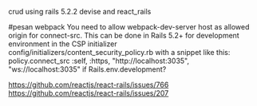 crud using rails 5.2.2
devise
and react_rails

#pesan webpack
You need to allow webpack-dev-server host as allowed origin for connect-src.
This can be done in Rails 5.2+ for development environment in the CSP initializer
config/initializers/content_security_policy.rb with a snippet like this:
policy.connect_src :self, :https, "http://localhost:3035", "ws://localhost:3035" if Rails.env.development?

https://github.com/reactjs/react-rails/issues/766
https://github.com/reactjs/react-rails/issues/207
